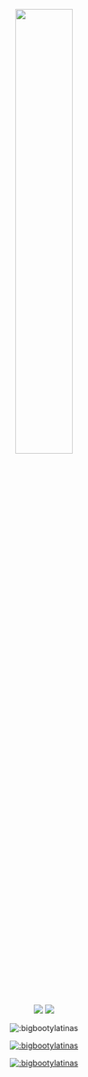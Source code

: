 <p align=center>
  <a href="https://discord.com/users/277674827215536129"><img src="https://lanyard-profile-readme.vercel.app/api/277674827215536129" width=45%></a>
</p>

<p align="center">
  <a href="https://github.com/bigbootylatinas"><img src="https://img.shields.io/github/followers/bigbootylatinas?style=for-the-badge"></img></a>
  <a href="https://github.com/bigbootylatinas"><img src="https://img.shields.io/github/stars/bigbootylatinas?style=for-the-badge"></img></a>
</p>

<p align="center"><img src="https://count.getloli.com/get/@:bigbootylatinas?theme=rule34" alt=":bigbootylatinas" /></p>
<p align="center"><a href="https://www.roblox.com/users/81777/profile"><img src="https://test-1.joshn4.repl.co/headimage/81777" alt=":bigbootylatinas" /></p>
<p align="center"><a href="https://www.roblox.com/users/81777/profile"><img src="https://presence.im/api/github/user/punctuations?bg=282e33&text=fff&stats_text=c9c9c9" alt=":bigbootylatinas" /></p>
